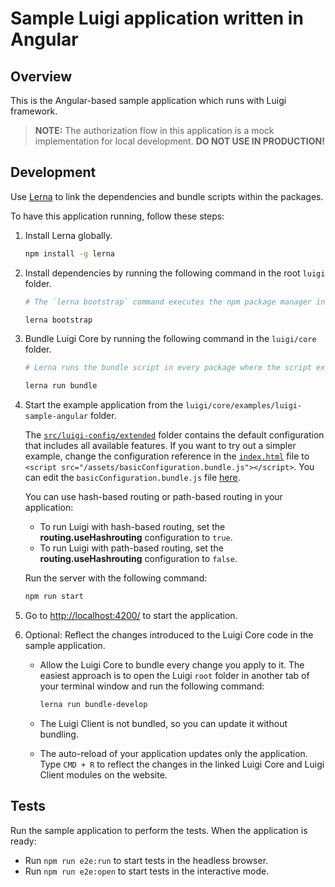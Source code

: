 # Sample Luigi application written in Angular

## Overview

This is the Angular-based sample application which runs with Luigi framework.

>**NOTE:** The authorization flow in this application is a mock implementation for local development. **DO NOT USE IN PRODUCTION!**

## Development

Use  [Lerna](https://lerna.js.org) to link the dependencies and bundle scripts within the packages.

To have this application running, follow these steps:

1. Install Lerna globally.
    ```bash
    npm install -g lerna
    ```

2. Install dependencies by running the following command in the root `luigi` folder.
    ```bash
    # The `lerna bootstrap` command executes the npm package manager installation and links cross-dependencies.

    lerna bootstrap
    ```

3. Bundle Luigi Core by running the following command in the `luigi/core` folder.
    ```bash
    # Lerna runs the bundle script in every package where the script exists.

    lerna run bundle
    ```

4. Start the example application from the `luigi/core/examples/luigi-sample-angular` folder.

   The [`src/luigi-config/extended`](src/luigi-config/extended) folder contains the default configuration that includes all available features. If you want to try out a simpler example, change the configuration reference in the [`index.html`](src/index.html) file to `<script src="/assets/basicConfiguration.bundle.js"></script>`. You can edit the `basicConfiguration.bundle.js` file [here](src/luigi-config/basic/basicConfiguration.js).

   You can use hash-based routing or path-based routing in your application:

    - To run Luigi with hash-based routing, set the **routing.useHashrouting** configuration to `true`.
    - To run Luigi with path-based routing, set the **routing.useHashrouting** configuration to `false`.
    
    Run the server with the following command: 
    ```bash
    npm run start
    ```

5. Go to [http://localhost:4200/](http://localhost:4200/) to start the application.

6. Optional: Reflect the changes introduced to the Luigi Core code in the sample application.

    - Allow the Luigi Core to bundle every change you apply to it. The easiest approach is to open the Luigi `root` folder in another tab of your terminal window and run the following command: 
  
      ```bash    
      lerna run bundle-develop
      ```
    - The Luigi Client is not bundled, so you can update it without bundling.
    
    - The auto-reload of your application updates only the application. Type `CMD + R` to reflect the changes in the linked Luigi Core and Luigi Client modules on the website.


## Tests

Run the sample application to perform the tests. When the application is ready:

- Run `npm run e2e:run` to start tests in the headless browser.
- Run `npm run e2e:open` to start tests in the interactive mode.
<!-- ## Run server
* Using Angular CLI (standard): `npm run start`

## Use OpenID Connect

For running OpenID Connect (OIDC) locally, for example with DEX, follow these steps:

1. Run your app locally
2. Add `127.0.0.1 your.address` to `/etc/hosts` 
3. Set __Luigi.config.auth.use__ to `openIdConnect`
4. Run using `npm run start -- --host your.address`
5. Open [your.address:4200](http://your.address:4200) -->
